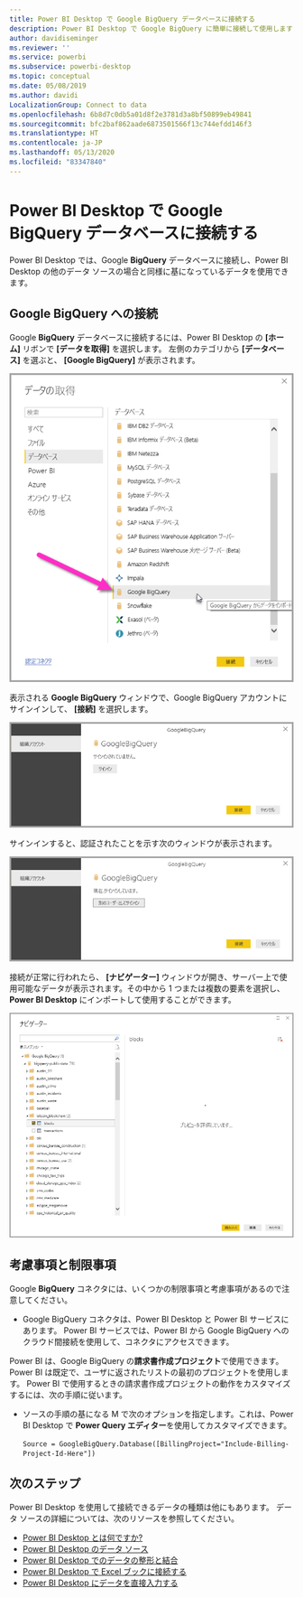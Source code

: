 ```yaml
---
title: Power BI Desktop で Google BigQuery データベースに接続する
description: Power BI Desktop で Google BigQuery に簡単に接続して使用します
author: davidiseminger
ms.reviewer: ''
ms.service: powerbi
ms.subservice: powerbi-desktop
ms.topic: conceptual
ms.date: 05/08/2019
ms.author: davidi
LocalizationGroup: Connect to data
ms.openlocfilehash: 6b8d7c0db5a01d8f2e3781d3a8bf50899eb49841
ms.sourcegitcommit: bfc2baf862aade6873501566f13c744efdd146f3
ms.translationtype: HT
ms.contentlocale: ja-JP
ms.lasthandoff: 05/13/2020
ms.locfileid: "83347840"
---
```

# <a name="connect-to-a-google-bigquery-database-in-power-bi-desktop"></a>Power BI Desktop で Google BigQuery データベースに接続する
Power BI Desktop では、Google **BigQuery** データベースに接続し、Power BI Desktop の他のデータ ソースの場合と同様に基になっているデータを使用できます。

## <a name="connect-to-google-bigquery"></a>Google BigQuery への接続
Google **BigQuery** データベースに接続するには、Power BI Desktop の **[ホーム]** リボンで **[データを取得]** を選択します。 左側のカテゴリから **[データベース]** を選ぶと、 **[Google BigQuery]** が表示されます。

![Google BigQuery の [データを取得] ダイアログ](media/desktop-connect-bigquery/connect_bigquery_01.png)

表示される **Google BigQuery** ウィンドウで、Google BigQuery アカウントにサインインして、 **[接続]** を選択します。

![Google BigQuery へのサインイン](media/desktop-connect-bigquery/connect_bigquery_02.png)

サインインすると、認証されたことを示す次のウィンドウが表示されます。 

![Google へのサインイン](media/desktop-connect-bigquery/connect_bigquery_02b.png)

接続が正常に行われたら、 **[ナビゲーター]** ウィンドウが開き、サーバー上で使用可能なデータが表示されます。その中から 1 つまたは複数の要素を選択し、**Power BI Desktop** にインポートして使用することができます。

![Google BigQuery からのデータ](media/desktop-connect-bigquery/connect_bigquery_03.png)

## <a name="considerations-and-limitations"></a>考慮事項と制限事項
Google **BigQuery** コネクタには、いくつかの制限事項と考慮事項があるので注意してください。

* Google BigQuery コネクタは、Power BI Desktop と Power BI サービスにあります。 Power BI サービスでは、Power BI から Google BigQuery へのクラウド間接続を使用して、コネクタにアクセスできます。

Power BI は、Google BigQuery の**請求書作成プロジェクト**で使用できます。 Power BI は既定で、ユーザに返されたリストの最初のプロジェクトを使用します。 Power BI で使用するときの請求書作成プロジェクトの動作をカスタマイズするには、次の手順に従います。

 * ソースの手順の基になる M で次のオプションを指定します。これは、Power BI Desktop で **Power Query エディター**を使用してカスタマイズできます。

    ```Source = GoogleBigQuery.Database([BillingProject="Include-Billing-Project-Id-Here"])```

## <a name="next-steps"></a>次のステップ
Power BI Desktop を使用して接続できるデータの種類は他にもあります。 データ ソースの詳細については、次のリソースを参照してください。

* [Power BI Desktop とは何ですか?](../fundamentals/desktop-what-is-desktop.md)
* [Power BI Desktop のデータ ソース](desktop-data-sources.md)
* [Power BI Desktop でのデータの整形と結合](desktop-shape-and-combine-data.md)
* [Power BI Desktop で Excel ブックに接続する](desktop-connect-excel.md)   
* [Power BI Desktop にデータを直接入力する](desktop-enter-data-directly-into-desktop.md)   
